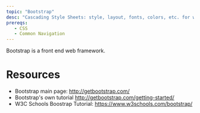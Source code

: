 ```yaml
---
topic: "Bootstrap"
desc: "Cascading Style Sheets: style, layout, fonts, colors, etc. for webpages"
prereqs:
   - CSS
   - Common Navigation
---
```


Bootstrap is a front end web framework.   

# Resources

* Bootstrap main page: <http://getbootstrap.com/>
* Bootstrap's own tutorial <http://getbootstrap.com/getting-started/>
* W3C Schools Boostrap Tutorial: <https://www.w3schools.com/bootstrap/>

